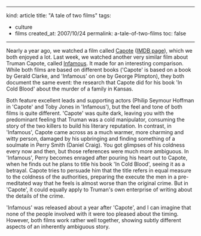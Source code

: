 -----
kind: article
title: "A tale of two films"
tags:
- culture
- films
created_at: 2007/10/24
permalink: a-tale-of-two-films
toc: false
-----

<p>Nearly a year ago, we watched a film called <a href="http://www.rousette.org.uk/media/capote/">Capote</a> (<a href="http://www.imdb.com/title/tt0379725/">IMDB page</a>), which we both enjoyed a lot. Last week, we watched another very similar film about Truman Capote, called <a href="http://www.imdb.com/title/tt0420609/">Infamous</a>. It made for an interesting comparison. While both films are based on different books ('Capote' is based on a book by Gerald Clarke, and 'Infamous' on one by George Plimpton), they both document the same event: the research that Capote did for his book 'In Cold Blood' about the murder of a family in Kansas.</p>

<p>Both feature excellent leads and supporting actors (Philip Seymour Hoffman in 'Capote' and Toby Jones in 'Infamous'), but the feel and tone of both films is quite different. 'Capote' was quite dark, leaving you with the predominant feeling that Truman was a cold manipulator, consuming the story of the two killers to build his literary reputation. In contrast, in 'Infamous', Capote came across as a much warmer, more charming and witty person, damaged by his upbringing and finding something of a soulmate in Perry Smith (Daniel Craig). You got glimpses of his coldness every now and then, but those references were much more ambiguous. In 'Infamous', Perry becomes enraged after pouring his heart out to Capote, when he finds out he plans to title his book 'In Cold Blood', seeing it as a betrayal. Capote tries to persuade him that the title refers in equal measure to the coldness of the authorities, preparing the execute the men in a pre-meditated way that he feels is almost worse than the original crime. But in 'Capote', it could equally apply to Truman's own enterprise of writing about the details of the crime.</p>

<p>'Infamous' was released about a year after 'Capote', and I can imagine that none of the people involved with it were too pleased about the timing. However, both films work rather well together, showing subtly different aspects of an inherently ambiguous story.</p>


